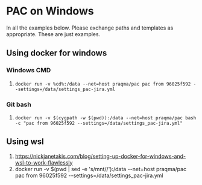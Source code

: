 # PAC on Windows

In all the examples below. Please exchange paths and templates as appropriate. These are just examples. 

## Using docker for windows

### Windows CMD

1. `docker run -v %cd%:/data --net=host praqma/pac pac from 96025f592 --settings=/data/settings_pac-jira.yml`

### Git bash

1. `docker run -v $(cygpath -w $(pwd)):/data --net=host praqma/pac bash -c "pac from 96025f592 --settings=/data/settings_pac-jira.yml"`


## Using wsl

1. https://nickjanetakis.com/blog/setting-up-docker-for-windows-and-wsl-to-work-flawlessly
2. docker run -v $(pwd | sed -e 's/mnt//'):/data --net=host praqma/pac pac from 96025f592 --settings=/data/settings_pac-jira.yml



